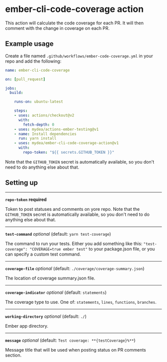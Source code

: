 # ember-cli-code-coverage action

This action will calculate the code coverage for each PR. It will then comment with the change in coverage on each PR.

## Example usage

Create a file named `.github/workflows/ember-code-coverage.yml` in your repo and add the following:

```yaml
name: ember-cli-code-coverage

on: [pull_request]

jobs:
  build:

    runs-on: ubuntu-latest

    steps:
    - uses: actions/checkout@v2
      with:
        fetch-depth: 0
    - uses: mydea/actions-ember-testing@v1
    - name: Install dependencies
      run: yarn install
    - uses: mydea/ember-cli-code-coverage-action@v1
      with:
        repo-token: "${{ secrets.GITHUB_TOKEN }}"
```

Note that the `GITHUB_TOKEN` secret is automatically available, so you don't need to do anything else about that.


## Setting up

-------------------

**`repo-token`** **required**

Token to post statuses and comments on yore repo. Note that the `GITHUB_TOKEN` secret is automatically available, so you don't need to do anything else about that.

-------------------

**`test-command`** *optional*
(default: `yarn test-coverage`)

The command to run your tests.
Either you add something like this: `"test-coverage": "COVERAGE=true ember test"` to your package.json file, or you can specify a custom test command.

-------------------

**`coverage-file`** *optional*
(default: `./coverage/coverage-summary.json`)

The location of coverage summary.json file.

-------------------

**`coverage-indicator`** *optional*
(default: `statements`)

The coverage type to use. One of: `statements`, `lines`, `functions`, `branches`.

-------------------

**`working-directory`** *optional*
(default: `./`)

Ember app directory.

-------------------

**`message`** *optional*
(default: `Test coverage: **{testCoverage}%**`)

Message title that will be used when posting status on PR comments section.
